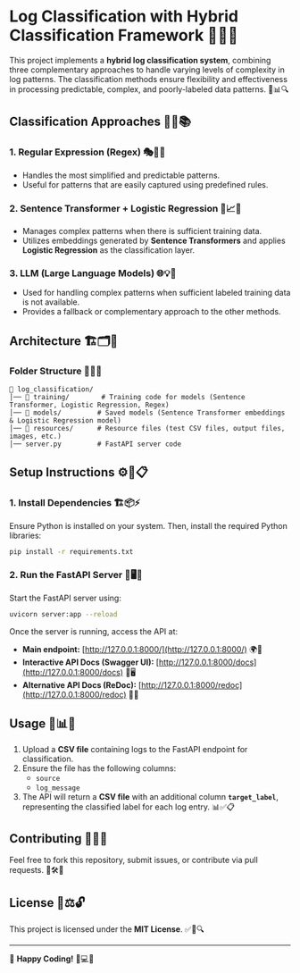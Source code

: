 # Log Classification with Hybrid Classification Framework 🚀✨📝

This project implements a **hybrid log classification system**, combining three complementary approaches to handle varying levels of complexity in log patterns. The classification methods ensure flexibility and effectiveness in processing predictable, complex, and poorly-labeled data patterns. 🤖📊🔍

## Classification Approaches 🎯📌📚

### 1. **Regular Expression (Regex)** 🎭📏✅

- Handles the most simplified and predictable patterns.
- Useful for patterns that are easily captured using predefined rules.

### 2. **Sentence Transformer + Logistic Regression** 🧠📈📝

- Manages complex patterns when there is sufficient training data.
- Utilizes embeddings generated by **Sentence Transformers** and applies **Logistic Regression** as the classification layer.

### 3. **LLM (Large Language Models)** 🌐💡🤖

- Used for handling complex patterns when sufficient labeled training data is not available.
- Provides a fallback or complementary approach to the other methods.

## Architecture 🏗️🗂️📂

### Folder Structure 🏢📁📌

```
📂 log_classification/
│── 📂 training/        # Training code for models (Sentence Transformer, Logistic Regression, Regex)
│── 📂 models/         # Saved models (Sentence Transformer embeddings & Logistic Regression model)
│── 📂 resources/      # Resource files (test CSV files, output files, images, etc.)
│── server.py         # FastAPI server code

```

## Setup Instructions ⚙️🔧📋

### 1. Install Dependencies 🏗️📦⚡

Ensure Python is installed on your system. Then, install the required Python libraries:

```sh
pip install -r requirements.txt
```

### 2. Run the FastAPI Server 🚀🖥️🔗

Start the FastAPI server using:

```sh
uvicorn server:app --reload
```

Once the server is running, access the API at:

- **Main endpoint:** [http://127.0.0.1:8000/](http://127.0.0.1:8000/) 🌍🔗
- **Interactive API Docs (Swagger UI):** [http://127.0.0.1:8000/docs](http://127.0.0.1:8000/docs) 📜🖥️
- **Alternative API Docs (ReDoc):** [http://127.0.0.1:8000/redoc](http://127.0.0.1:8000/redoc) 📖📝

## Usage 📂📊📝

1. Upload a **CSV file** containing logs to the FastAPI endpoint for classification.
2. Ensure the file has the following columns:
   - `source`
   - `log_message`
3. The API will return a **CSV file** with an additional column **`target_label`**, representing the classified label for each log entry. 📊✅📋

## Contributing 🤝💡📌

Feel free to fork this repository, submit issues, or contribute via pull requests. 🚀🛠️👥

## License 📜⚖️🔓

This project is licensed under the **MIT License**. ✅📄🔍

---

🚀 **Happy Coding!** 🎉💻😃

